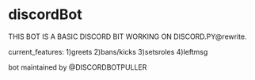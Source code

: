 # discordBot
THIS BOT IS A BASIC DISCORD BIT WORKING ON DISCORD.PY@rewrite.




current_features:
1)greets
2)bans/kicks
3)setsroles
4)leftmsg

bot maintained by @DISCORDBOTPULLER
